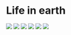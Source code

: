 <!DOCTYPE html>
<html>
    <head>
        <title>CSS</title>
        <link rel="stylesheet" type="text/css" href="style.css">
        <link rel="preconnect" href="https://fonts.googleapis.com">
<link rel="preconnect" href="https://fonts.gstatic.com" crossorigin>
<link href="https://fonts.googleapis.com/css2?family=Source+Code+Pro:wght@200&display=swap" rel="stylesheet"> 
    </head> 
    <body>
        <h1>Life in earth</h1>
        <div class="container">
            <img src="https://static.pexels.com/photos/52500/horse-herd-fog-nature-52500.jpeg">
            <img src="https://static.pexels.com/photos/66898/elephant-cub-tsavo-kenya-66898.jpeg">
            <img src="https://static.pexels.com/photos/213399/pexels-photo-213399.jpeg">
            <img src="https://static.pexels.com/photos/158471/ibis-bird-red-animals-158471.jpeg
            ">
            <img src="https://static.pexels.com/photos/133459/pexels-photo-133459.jpeg
            ">
            <img src="https://static.pexels.com/photos/50988/ape-berber-monkeys-mammal-affchen-50988.jpeg">
        </div>
    </body>   
</html>
